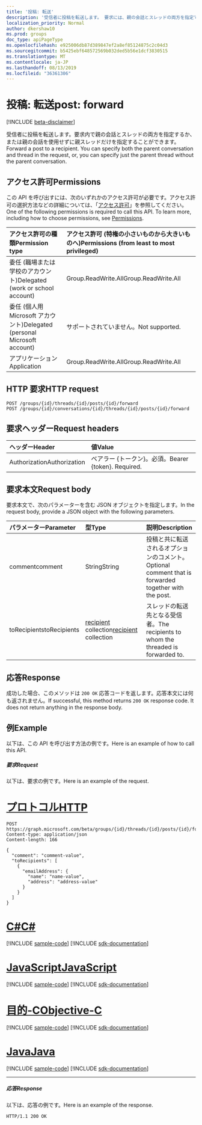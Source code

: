 ```yaml
---
title: '投稿: 転送'
description: '受信者に投稿を転送します。 要求には、親の会話とスレッドの両方を指定できます。 '
localization_priority: Normal
author: dkershaw10
ms.prod: groups
doc_type: apiPageType
ms.openlocfilehash: e925006db87d389847ef2a8ef85124875c2c04d3
ms.sourcegitcommit: b5425ebf648572569b032ded5b56e1dcf3830515
ms.translationtype: MT
ms.contentlocale: ja-JP
ms.lasthandoff: 08/13/2019
ms.locfileid: "36361306"
---
```

# <a name="post-forward"></a><span data-ttu-id="7cc6f-104">投稿: 転送</span><span class="sxs-lookup"><span data-stu-id="7cc6f-104">post: forward</span></span>

[!INCLUDE [beta-disclaimer](../../includes/beta-disclaimer.md)]

<span data-ttu-id="7cc6f-p102">受信者に投稿を転送します。要求内で親の会話とスレッドの両方を指定するか、または親の会話を使用せずに親スレッドだけを指定することができます。</span><span class="sxs-lookup"><span data-stu-id="7cc6f-p102">Forward a post to a recipient. You can specify both the parent conversation and thread in the request, or, you can specify just the parent thread without the parent conversation.</span></span> 

## <a name="permissions"></a><span data-ttu-id="7cc6f-107">アクセス許可</span><span class="sxs-lookup"><span data-stu-id="7cc6f-107">Permissions</span></span>
<span data-ttu-id="7cc6f-p103">この API を呼び出すには、次のいずれかのアクセス許可が必要です。アクセス許可の選択方法などの詳細については、「[アクセス許可](/graph/permissions-reference)」を参照してください。</span><span class="sxs-lookup"><span data-stu-id="7cc6f-p103">One of the following permissions is required to call this API. To learn more, including how to choose permissions, see [Permissions](/graph/permissions-reference).</span></span>

|<span data-ttu-id="7cc6f-110">アクセス許可の種類</span><span class="sxs-lookup"><span data-stu-id="7cc6f-110">Permission type</span></span>      | <span data-ttu-id="7cc6f-111">アクセス許可 (特権の小さいものから大きいものへ)</span><span class="sxs-lookup"><span data-stu-id="7cc6f-111">Permissions (from least to most privileged)</span></span>              |
|:--------------------|:---------------------------------------------------------|
|<span data-ttu-id="7cc6f-112">委任 (職場または学校のアカウント)</span><span class="sxs-lookup"><span data-stu-id="7cc6f-112">Delegated (work or school account)</span></span> | <span data-ttu-id="7cc6f-113">Group.ReadWrite.All</span><span class="sxs-lookup"><span data-stu-id="7cc6f-113">Group.ReadWrite.All</span></span>    |
|<span data-ttu-id="7cc6f-114">委任 (個人用 Microsoft アカウント)</span><span class="sxs-lookup"><span data-stu-id="7cc6f-114">Delegated (personal Microsoft account)</span></span> | <span data-ttu-id="7cc6f-115">サポートされていません。</span><span class="sxs-lookup"><span data-stu-id="7cc6f-115">Not supported.</span></span>    |
|<span data-ttu-id="7cc6f-116">アプリケーション</span><span class="sxs-lookup"><span data-stu-id="7cc6f-116">Application</span></span> | <span data-ttu-id="7cc6f-117">Group.ReadWrite.All</span><span class="sxs-lookup"><span data-stu-id="7cc6f-117">Group.ReadWrite.All</span></span> |

## <a name="http-request"></a><span data-ttu-id="7cc6f-118">HTTP 要求</span><span class="sxs-lookup"><span data-stu-id="7cc6f-118">HTTP request</span></span>
<!-- { "blockType": "ignored" } -->
```http
POST /groups/{id}/threads/{id}/posts/{id}/forward
POST /groups/{id}/conversations/{id}/threads/{id}/posts/{id}/forward

```
## <a name="request-headers"></a><span data-ttu-id="7cc6f-119">要求ヘッダー</span><span class="sxs-lookup"><span data-stu-id="7cc6f-119">Request headers</span></span>
| <span data-ttu-id="7cc6f-120">ヘッダー</span><span class="sxs-lookup"><span data-stu-id="7cc6f-120">Header</span></span>       | <span data-ttu-id="7cc6f-121">値</span><span class="sxs-lookup"><span data-stu-id="7cc6f-121">Value</span></span> |
|:---------------|:--------|
| <span data-ttu-id="7cc6f-122">Authorization</span><span class="sxs-lookup"><span data-stu-id="7cc6f-122">Authorization</span></span>  | <span data-ttu-id="7cc6f-p104">ベアラー {トークン}。必須。</span><span class="sxs-lookup"><span data-stu-id="7cc6f-p104">Bearer {token}. Required.</span></span>  |

## <a name="request-body"></a><span data-ttu-id="7cc6f-125">要求本文</span><span class="sxs-lookup"><span data-stu-id="7cc6f-125">Request body</span></span>
<span data-ttu-id="7cc6f-126">要求本文で、次のパラメーターを含む JSON オブジェクトを指定します。</span><span class="sxs-lookup"><span data-stu-id="7cc6f-126">In the request body, provide a JSON object with the following parameters.</span></span>

| <span data-ttu-id="7cc6f-127">パラメーター</span><span class="sxs-lookup"><span data-stu-id="7cc6f-127">Parameter</span></span>    | <span data-ttu-id="7cc6f-128">型</span><span class="sxs-lookup"><span data-stu-id="7cc6f-128">Type</span></span>   |<span data-ttu-id="7cc6f-129">説明</span><span class="sxs-lookup"><span data-stu-id="7cc6f-129">Description</span></span>|
|:---------------|:--------|:----------|
|<span data-ttu-id="7cc6f-130">comment</span><span class="sxs-lookup"><span data-stu-id="7cc6f-130">comment</span></span>|<span data-ttu-id="7cc6f-131">String</span><span class="sxs-lookup"><span data-stu-id="7cc6f-131">String</span></span>|<span data-ttu-id="7cc6f-132">投稿と共に転送されるオプションのコメント。</span><span class="sxs-lookup"><span data-stu-id="7cc6f-132">Optional comment that is forwarded together with the post.</span></span>|
|<span data-ttu-id="7cc6f-133">toRecipients</span><span class="sxs-lookup"><span data-stu-id="7cc6f-133">toRecipients</span></span>|<span data-ttu-id="7cc6f-134">[recipient](../resources/recipient.md) collection</span><span class="sxs-lookup"><span data-stu-id="7cc6f-134">[recipient](../resources/recipient.md) collection</span></span>|<span data-ttu-id="7cc6f-135">スレッドの転送先となる受信者。</span><span class="sxs-lookup"><span data-stu-id="7cc6f-135">The recipients to whom the threaded is forwarded to.</span></span>|

## <a name="response"></a><span data-ttu-id="7cc6f-136">応答</span><span class="sxs-lookup"><span data-stu-id="7cc6f-136">Response</span></span>

<span data-ttu-id="7cc6f-p105">成功した場合、このメソッドは `200 OK` 応答コードを返します。応答本文には何も返されません。</span><span class="sxs-lookup"><span data-stu-id="7cc6f-p105">If successful, this method returns `200 OK` response code. It does not return anything in the response body.</span></span>

## <a name="example"></a><span data-ttu-id="7cc6f-139">例</span><span class="sxs-lookup"><span data-stu-id="7cc6f-139">Example</span></span>
<span data-ttu-id="7cc6f-140">以下は、この API を呼び出す方法の例です。</span><span class="sxs-lookup"><span data-stu-id="7cc6f-140">Here is an example of how to call this API.</span></span>
##### <a name="request"></a><span data-ttu-id="7cc6f-141">要求</span><span class="sxs-lookup"><span data-stu-id="7cc6f-141">Request</span></span>
<span data-ttu-id="7cc6f-142">以下は、要求の例です。</span><span class="sxs-lookup"><span data-stu-id="7cc6f-142">Here is an example of the request.</span></span>

# <a name="httptabhttp"></a>[<span data-ttu-id="7cc6f-143">プロトコル</span><span class="sxs-lookup"><span data-stu-id="7cc6f-143">HTTP</span></span>](#tab/http)
<!-- {
  "blockType": "request",
  "name": "post_forward"
}-->
```http
POST https://graph.microsoft.com/beta/groups/{id}/threads/{id}/posts/{id}/forward
Content-type: application/json
Content-length: 166

{
  "comment": "comment-value",
  "toRecipients": [
    {
      "emailAddress": {
        "name": "name-value",
        "address": "address-value"
      }
    }
  ]
}
```
# <a name="ctabcsharp"></a>[<span data-ttu-id="7cc6f-144">C#</span><span class="sxs-lookup"><span data-stu-id="7cc6f-144">C#</span></span>](#tab/csharp)
[!INCLUDE [sample-code](../includes/snippets/csharp/post-forward-csharp-snippets.md)]
[!INCLUDE [sdk-documentation](../includes/snippets/snippets-sdk-documentation-link.md)]

# <a name="javascripttabjavascript"></a>[<span data-ttu-id="7cc6f-145">JavaScript</span><span class="sxs-lookup"><span data-stu-id="7cc6f-145">JavaScript</span></span>](#tab/javascript)
[!INCLUDE [sample-code](../includes/snippets/javascript/post-forward-javascript-snippets.md)]
[!INCLUDE [sdk-documentation](../includes/snippets/snippets-sdk-documentation-link.md)]

# <a name="objective-ctabobjc"></a>[<span data-ttu-id="7cc6f-146">目的-C</span><span class="sxs-lookup"><span data-stu-id="7cc6f-146">Objective-C</span></span>](#tab/objc)
[!INCLUDE [sample-code](../includes/snippets/objc/post-forward-objc-snippets.md)]
[!INCLUDE [sdk-documentation](../includes/snippets/snippets-sdk-documentation-link.md)]

# <a name="javatabjava"></a>[<span data-ttu-id="7cc6f-147">Java</span><span class="sxs-lookup"><span data-stu-id="7cc6f-147">Java</span></span>](#tab/java)
[!INCLUDE [sample-code](../includes/snippets/java/post-forward-java-snippets.md)]
[!INCLUDE [sdk-documentation](../includes/snippets/snippets-sdk-documentation-link.md)]

---


##### <a name="response"></a><span data-ttu-id="7cc6f-148">応答</span><span class="sxs-lookup"><span data-stu-id="7cc6f-148">Response</span></span>
<span data-ttu-id="7cc6f-149">以下は、応答の例です。</span><span class="sxs-lookup"><span data-stu-id="7cc6f-149">Here is an example of the response.</span></span>
<!-- {
  "blockType": "response",
  "truncated": true
} -->
```http
HTTP/1.1 200 OK
```

<!-- uuid: 8fcb5dbc-d5aa-4681-8e31-b001d5168d79
2015-10-25 14:57:30 UTC -->
<!--
{
  "type": "#page.annotation",
  "description": "post: forward",
  "keywords": "",
  "section": "documentation",
  "tocPath": "",
  "suppressions": [
  ]
}
-->
